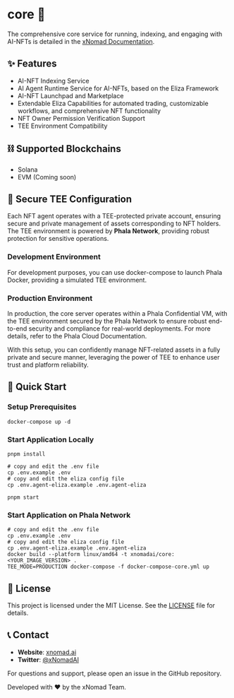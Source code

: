 # core 🤖
The comprehensive core service for running, indexing, and engaging with AI-NFTs is detailed in the [xNomad Documentation](https://docs.xnomad.ai/).

## ✨ Features

- AI-NFT Indexing Service
- AI Agent Runtime Service for AI-NFTs, based on the Eliza Framework
- AI-NFT Launchpad and Marketplace
- Extendable Eliza Capabilities for automated trading, customizable workflows, and comprehensive NFT functionality
- NFT Owner Permission Verification Support
- TEE Environment Compatibility

## ⛓️ Supported Blockchains
- Solana
- EVM (Coming soon)

## 🔐 Secure TEE Configuration

Each NFT agent operates with a TEE-protected private account, ensuring secure and private management of assets corresponding to NFT holders. The TEE environment is powered by **Phala Network**, providing robust protection for sensitive operations.

### Development Environment
For development purposes, you can use docker-compose to launch Phala Docker, providing a simulated TEE environment.
### Production Environment
In production, the core server operates within a Phala Confidential VM, with the TEE environment secured by the Phala Network to ensure robust end-to-end security and compliance for real-world deployments. For more details, refer to the Phala Cloud Documentation.

With this setup, you can confidently manage NFT-related assets in a fully private and secure manner, leveraging the power of TEE to enhance user trust and platform reliability.

## 🚀 Quick Start

### Setup Prerequisites
```shell
docker-compose up -d
```
### Start Application Locally
```shell
pnpm install

# copy and edit the .env file
cp .env.example .env 
# copy and edit the eliza config file
cp .env.agent-eliza.example .env.agent-eliza

pnpm start
```
### Start Application on Phala Network
```shell
# copy and edit the .env file
cp .env.example .env 
# copy and edit the eliza config file
cp .env.agent-eliza.example .env.agent-eliza
docker build --platform linux/amd64 -t xnomadai/core:<YOUR_IMAGE_VERSION> .
TEE_MODE=PRODUCTION docker-compose -f docker-compose-core.yml up
```

## 📜  License

This project is licensed under the MIT License. See the [LICENSE](LICENSE) file for details.

## 📞 Contact
- **Website**: [xnomad.ai](https://xnomad.ai)
- **Twitter**: [@xNomadAI](https://x.com/xNomadAI)

For questions and support, please open an issue in the GitHub repository.

Developed with ❤️ by the xNomad Team.